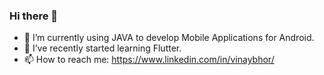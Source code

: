 ### Hi there 👋
  - 🔭 I’m currently using JAVA to develop Mobile Applications for Android.
  - 🌱 I’ve recently started learning Flutter.
  - 📫 How to reach me: https://www.linkedin.com/in/vinaybhor/
<!--
**vinaybhor/vinaybhor** is a ✨ _special_ ✨ repository because its `README.md` (this file) appears on your GitHub profile.

Here are some ideas to get you started:

- 🔭 I’m currently using JAVA to develop Mobile Applications in Android.
- 🌱 I’ve recently started learning Kotlin.
- 👯 I’m looking to collaborate on ...
- 🤔 I’m looking for help with ...
- 💬 Ask me about ...
- 📫 How to reach me: ...
- 😄 Pronouns: ...
- ⚡ Fun fact: ...
-->
